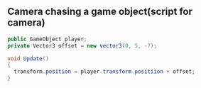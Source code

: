## Camera chasing a game object(script for camera)

```cs
public GameObject player;
private Vector3 offset = new vector3(0, 5, -7);

void Update()
{
  transform.position = player.transform.positiion + offset;
}

```
